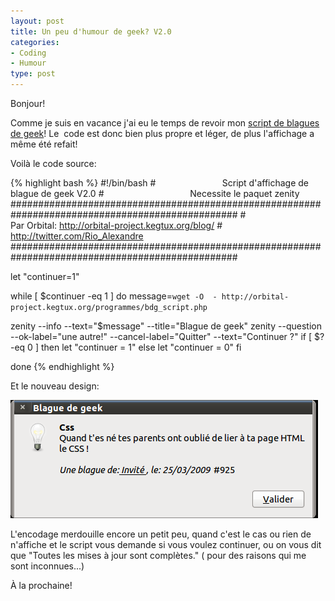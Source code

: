 ```yaml
---
layout: post
title: Un peu d'humour de geek? V2.0
categories:
- Coding
- Humour
type: post
---
```

Bonjour!

Comme je suis en vacance j'ai eu le temps de revoir mon <a href="http://orbital-project.kegtux.org/blog/2011/05/01/un-peu-dhumour-de-geek/">script de blagues de geek</a>! Le  code est donc bien plus propre et léger, de plus l'affichage a même été refait!

Voilà le code source:

{% highlight bash %}
#!/bin/bash
#                           Script d'affichage de blague de geek V2.0
#                                   Necessite le paquet zenity
#################################################################################################
#                           Par Orbital: http://orbital-project.kegtux.org/blog/
#                               http://twitter.com/Rio_Alexandre
#################################################################################################

let "continuer=1"

while [ $continuer -eq 1 ]
do
 message=`wget -O  - http://orbital-project.kegtux.org/programmes/bdg_script.php`

 zenity --info --text="$message" --title="Blague de geek"
 zenity --question --ok-label="une autre!" --cancel-label="Quitter" --text="Continuer ?"
 if [ $? -eq 0 ]
 then
 let "continuer = 1"
 else
 let "continuer = 0"
 fi

done
{% endhighlight %}

Et le nouveau design:

![](/assets/2011/05/bdg_scrip_v2.png)

L'encodage merdouille encore un petit peu, quand c'est le cas ou rien de n'affiche et le script vous demande si vous voulez continuer, ou on vous dit que "Toutes les mises à jour sont complètes." ( pour des raisons qui me sont inconnues...)

À la prochaine!
